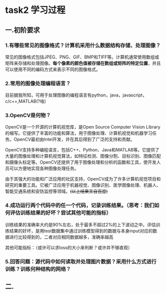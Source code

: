 # task2 学习过程

## 一.初阶要求

### 1.有哪些常见的图像格式？计算机采用什么数据结构存储、处理图像？

常见的图像格式包括JPEG、PNG、GIF、BMP和TIFF等。计算机通常使用数组或矩阵来存储和处理图像。**每个像素的颜色值被存储在数组或矩阵的特定位置**，并且可以使用不同的编码方式来表示不同的图像格式。

### 2.常用的图像处理编程语言？

目前据我所知，可用于处理图像的编程语言有python，java，javascript，c/c++,MATLAB(?啥)

### 3.OpenCV是何物？

OpenCV是一个开源的计算机视觉库，是Open Source Computer Vision Library的缩写。它提供了丰富的功能和算法，用于图像处理、计算机视觉和机器学习任务。OpenCV最初由Intel开发，并在其后得到了广泛的支持和贡献。

OpenCV支持多种编程语言，包括C++、Python、Java和MATLAB等。它提供了大量的图像处理和计算机视觉算法，如特征检测、图像分割、目标识别、图像匹配和摄像头标定等。OpenCV还提供了用于图像处理和分析的函数和工具，使开发人员可以方便地实现各种图像处理任务。

由于其强大的功能和广泛应用的社区支持，OpenCV成为了许多计算机视觉项目和研究的重要工具。它被广泛应用于机器视觉、图像识别、医学图像处理、机器人、智能交通系统和安防监控等领域。~~(以上结果来自百度)~~

### 4.成功运行**两个代码中的任一个代码**，记录训练结果。（思考：我们如何评估训练结果的好坏？尝试其他可能的指标）

训练结果的准确率大约是90%左右，处于最多不超过2%的上下波动之中。评估训练结果的好坏，是用test数据集中通过训练模型得到的数据与本身input对应的数据进行比较得到的，二者对应相同数据越多，准确率越高

其他可能指标：（或许可以求loss的大小来判断？或许并不够直观）

### 5.回答问题：源代码中如何读取并处理图片数据？采用什么方式进行训练？训练何种结构的网络？



## 二.



